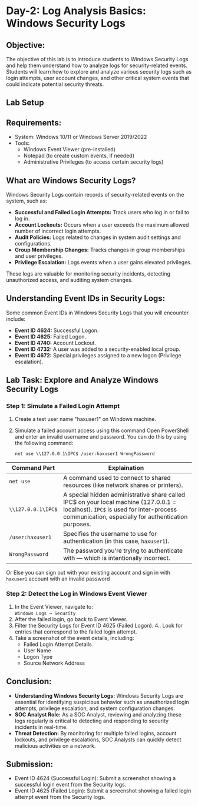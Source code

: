 # Day-2: Log Analysis Basics: Windows Security Logs

## Objective:

The objective of this lab is to introduce students to Windows Security Logs and help them understand how to analyze logs for security-related events. Students will learn how to explore and analyze various security logs such as login attempts, user account changes, and other critical system events that could indicate potential security threats.

## Lab Setup

## Requirements:
- System: Windows 10/11 or Windows Server 2019/2022
- Tools:
  - Windows Event Viewer (pre-installed)
  - Notepad (to create custom events, if needed)
  - Administrative Privileges (to access certain security logs)

## What are Windows Security Logs?
Windows Security Logs contain records of security-related events on the system, such as:

- **Successful and Failed Login Attempts:** Track users who log in or fail to log in.
- **Account Lockouts:** Occurs when a user exceeds the maximum allowed number of incorrect login attempts.
- **Audit Policies:** Logs related to changes in system audit settings and configurations.
- **Group Membership Changes:** Tracks changes in group memberships and user privileges.
- **Privilege Escalation:** Logs events when a user gains elevated privileges.<br>

These logs are valuable for monitoring security incidents, detecting unauthorized access, and auditing system changes.

## Understanding Event IDs in Security Logs:
Some common Event IDs in Windows Security Logs that you will encounter include:

- **Event ID 4624:** Successful Logon.
- **Event ID 4625:** Failed Logon.
- **Event ID 4740:** Account Lockout.
- **Event ID 4732:** A user was added to a security-enabled local group.
- **Event ID 4672:** Special privileges assigned to a new logon (Privilege escalation).

## Lab Task: Explore and Analyze Windows Security Logs

### Step 1: Simulate a Failed Login Attempt

1. Create a test user name "haxuser1" on Windows machine.
2. Simulate a failed account access using this command Open PowerShell and enter an invalid username and password. You can do this by using the following command:<br>

       net use \\127.0.0.1\IPC$ /user:haxuser1 WrongPassword

| Command Part | Explaination |
| --- | --- |
| `net use` | A command used to connect to shared resources (like network shares or printers). |
| `\\127.0.0.1\IPC$` | A special hidden administrative share called IPC$ on your local machine (127.0.0.1 = localhost). `IPC$` is used for inter-process communication, especially for authentication purposes. |
| `/user:haxuser1` | Specifies the username to use for authentication (in this case, `haxuser1`). |
| `WrongPassword` | The password you're trying to authenticate with — which is intentionally incorrect. |

Or Else you can sign out with your existing account and sign in with `haxuser1` account with an invalid password

### Step 2: Detect the Log in Windows Event Viewer

1. In the Event Viewer, navigate to:<br>
   `Windows Logs → Security`
2. After the failed login, go back to Event Viewer.
3. Filter the Security Logs for Event ID 4625 (Failed Logon). 4.. Look for entries that correspond to the failed login attempt.
4. Take a screenshot of the event details, including:
    - Failed Login Attempt Details
    - User Name
    - Logon Type
    - Source Network Address

## Conclusion:
- **Understanding Windows Security Logs:** Windows Security Logs are essential for identifying suspicious behavior such as unauthorized login attempts, privilege escalation, and system configuration changes.
- **SOC Analyst Role:** As a SOC Analyst, reviewing and analyzing these logs regularly is critical to detecting and responding to security incidents in real-time.
- **Threat Detection:** By monitoring for multiple failed logins, account lockouts, and privilege escalations, SOC Analysts can quickly detect malicious activities on a network.
## Submission:
- Event ID 4624 (Successful Login): Submit a screenshot showing a successful login event from the Security logs.
- Event ID 4625 (Failed Login): Submit a screenshot showing a failed login attempt event from the Security logs.








